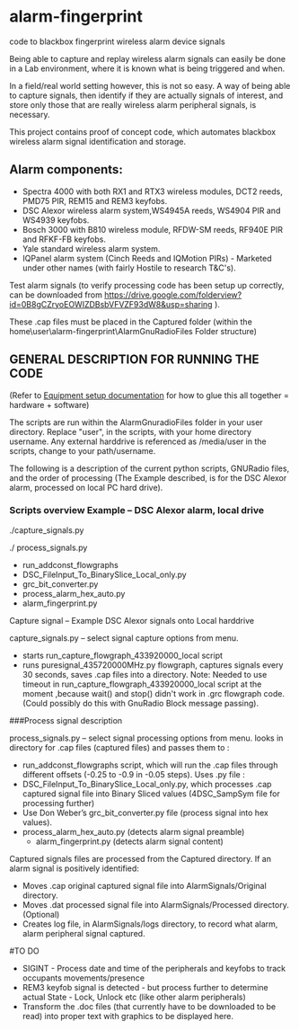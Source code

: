 # alarm-fingerprint
code to blackbox fingerprint wireless alarm device signals

Being able to capture and replay wireless alarm signals can easily be done in a Lab environment, where it is known what is being triggered and when.

In a field/real world setting however, this is not so easy. A way of being able to capture signals, then identify if they are actually signals of interest, and store only those that are really wireless alarm peripheral signals, is necessary.

This project contains proof of concept code, which automates blackbox wireless alarm signal identification and storage.

## Alarm components:
- Spectra 4000 with both RX1 and RTX3 wireless modules, DCT2 reeds, PMD75 PIR, REM15 and REM3 keyfobs.
- DSC Alexor wireless alarm system,WS4945A reeds, WS4904 PIR and WS4939 keyfobs.
- Bosch 3000 with B810 wireless module, RFDW-SM reeds, RF940E PIR and RFKF-FB keyfobs.
- Yale standard wireless alarm system.
- IQPanel alarm system (Cinch Reeds and IQMotion PIRs) - Marketed under other names (with fairly Hostile to research T&C's).

Test alarm signals (to verify processing code has been setup up correctly, can be downloaded from https://drive.google.com/folderview?id=0B8gCZryoEOWIZDBsbVFVZF93dW8&usp=sharing ).

These .cap files must be placed in the Captured folder (within the home\user\alarm-fingerprint\AlarmGnuRadioFiles Folder structure)

## GENERAL DESCRIPTION FOR RUNNING THE CODE

(Refer to [Equipment setup documentation](https://github.com/bitrat/alarm-fingerprint/blob/master/equipment%20setup%20and%20documentation/Equipment%20and%20Software%20setup.md) for how to glue this all together = hardware + software)

The scripts are run within the AlarmGnuradioFiles folder in your user directory. Replace "user", in the scripts, with your home directory username. Any external harddrive is referenced as /media/user in the scripts, change to your path/username.
  
The following is a description of the current python scripts, GNURadio files, and the order of processing (The Example described, is for the DSC Alexor alarm, processed on local PC hard drive).

### Scripts overview Example – DSC Alexor alarm, local drive

./capture_signals.py

./ process_signals.py 
   - run_addconst_flowgraphs 
   - DSC_FileInput_To_BinarySlice_Local_only.py 
   - grc_bit_converter.py 
   - process_alarm_hex_auto.py 
   - alarm_fingerprint.py

Capture signal – Example DSC Alexor signals onto Local harddrive

capture_signals.py – select signal capture options from menu.
  - starts run_capture_flowgraph_433920000_local script
  - runs puresignal_435720000MHz.py flowgraph, captures signals every 30 seconds, saves .cap files into a directory.
Note: Needed to use timeout in run_capture_flowgraph_433920000_local script at the moment ,because wait() and stop() didn't work in .grc flowgraph code. (Could possibly do this with GnuRadio Block message passing). 

###Process signal description

process_signals.py – select signal processing options from menu. looks in directory for .cap files (captured files) and passes them to :
- run_addconst_flowgraphs script, which will run the .cap files through different offsets (-0.25 to -0.9 in -0.05 steps). Uses .py file :
- DSC_FileInput_To_BinarySlice_Local_only.py, which processes .cap captured signal file into Binary Sliced values (4DSC_SampSym file for processing further)
- Use Don Weber’s grc_bit_converter.py file (process signal into hex values).
- process_alarm_hex_auto.py (detects alarm signal preamble)
  - alarm_fingerprint.py (detects alarm signal content)

Captured signals files are processed from the Captured directory. If an alarm signal is positively identified:

- Moves .cap original captured signal file into AlarmSignals/Original directory.
- Moves .dat processed signal file into AlarmSignals/Processed directory. (Optional)
- Creates log file, in AlarmSignals/logs directory, to record what alarm, alarm peripheral signal captured.

#TO DO
* SIGINT - Process date and time of the peripherals and keyfobs to track occupants movements/presence
* REM3 keyfob signal is detected - but process further to determine actual State - Lock, Unlock etc (like other alarm peripherals)
* Transform the .doc files (that currently have to be downloaded to be read) into proper text with graphics to be displayed here. 

